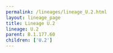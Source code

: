 ```yaml
---
permalink: /lineages/lineage_U.2.html
layout: lineage_page
title: Lineage U.2
lineage: U.2
parent: B.1.177.60
children: ['U.2']
---
```

